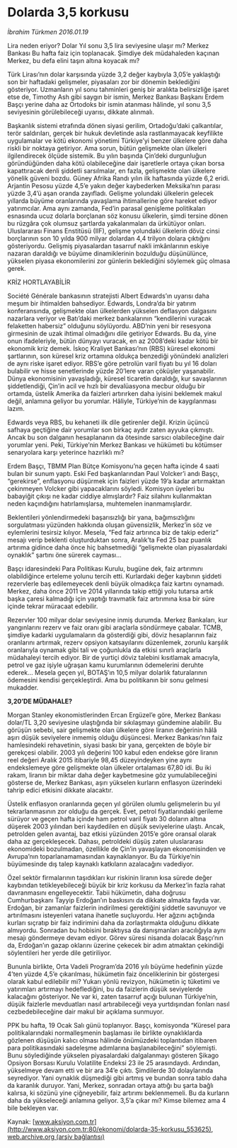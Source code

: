 # Dolarda 3,5 korkusu

*İbrahim Türkmen 2016.01.19*

<div class="pNewsDetailMainContent ctx_content" itemprop="articleBody">
 <p>
  Lira neden eriyor? Dolar Yıl sonu 3,5 lira seviyesine ulaşır mı? Merkez Bankası Bu hafta faiz için toplanacak. Şimdiye dek müdahaleden kaçınan Merkez, bu defa elini taşın altına koyacak mı?
 </p>
 <p>
  Türk Lirası’nın dolar karşısında yüzde 3,2 değer kaybıyla 3,05’e yaklaştığı son bir haftadaki gelişmeler, piyasaları zor bir dönemin beklediğini gösteriyor. Uzmanların yıl sonu tahminleri geniş bir aralıkta belirsizliğe işaret etse de, Timothy Ash gibi saygın bir ismin, Merkez Bankası Başkanı Erdem Başçı yerine daha az Ortodoks bir ismin atanması hâlinde, yıl sonu 3,5 seviyesinin görülebileceği uyarısı, dikkate alınmalı.
 </p>
 <p>
  Başkanlık sistemi etrafında dönen siyasi gerilim, Ortadoğu’daki çalkantılar, terör saldırıları, gerçek bir hukuk devletinde asla rastlanmayacak keyfilikte uygulamalar ve kötü ekonomi yönetimi Türkiye’yi benzer ülkelere göre daha riskli bir noktaya getiriyor. Ama sorun, bütün gelişmekte olan ülkeleri ilgilendirecek ölçüde sistemik. Bu yılın başında Çin’deki durgunluğun göründüğünden daha kötü olabileceğine dair işaretlerle ortaya çıkan borsa kapattıracak denli şiddetli sarsılmalar, en fazla, gelişmekte olan ülkelere yönelik güveni bozdu. Güney Afrika Randı yılın ilk haftasında yüzde 6,2 eridi. Arjantin Pesosu yüzde 4,5’e yakın değer kaybederken Meksika’nın parası yüzde 3,4’ü aşan oranda zayıfladı. Gelişme yolundaki ülkelerin gelecek yıllarda büyüme oranlarında yavaşlama ihtimallerine göre hareket ediyor yatırımcılar. Ama aynı zamanda, Fed’in parasal genişleme politikaları esnasında ucuz dolarla borçlanan söz konusu ülkelerin, şimdi tersine dönen bu rüzgâra çok olumsuz şartlarda yakalanmaları da ürkütüyor onları. Uluslararası Finans Enstitüsü (IIF), gelişme yolundaki ülkelerin döviz cinsi borçlarının son 10 yılda 900 milyar dolardan 4,4 trilyon dolara çıktığını gösteriyordu. Gelişmiş piyasalardan tasarruf nakli imkânlarının eskiye nazaran daraldığı ve büyüme dinamiklerinin bozulduğu düşünülünce, yükselen piyasa ekonomilerini zor günlerin beklediğini söylemek güç olmasa gerek.
 </p>
 <p>
  KRİZ HORTLAYABİLİR
 </p>
 <p>
  Société Générale bankasının stratejisti Albert Edwards’ın uyarısı daha meşum bir ihtimalden bahsediyor. Edwards, Londra’da bir yatırım konferansında, gelişmekte olan ülkelerden yükselen deflasyon dalgasını nazarlara veriyor ve Batı’daki merkez bankalarının “kendilerini vuracak felaketten habersiz” olduğunu söylüyordu. ABD’nin yeni bir resesyona girmesinin de uzak ihtimal olmadığını dile getiriyor Edwards. Bu da, yine onun ifadeleriyle, bütün dünyayı vuracak, en az 2008’deki kadar kötü bir ekonomik kriz demek. İskoç Kraliyet Bankası’nın (RBS) küresel ekonomi şartlarının, son küresel kriz ortamına oldukça benzediği yönündeki analizleri de aynı riske işaret ediyor. RBS’e göre petrolün varil fiyatı bu yıl 16 doları bulabilir ve hisse senetlerinde yüzde 20’lere varan çöküşler yaşanabilir. Dünya ekonomisinin yavaşladığı, küresel ticaretin daraldığı, kur savaşlarının şiddetlendiği, Çin’in acil ve hızlı bir devalüasyona mecbur olduğu bir ortamda, üstelik Amerika da faizleri artırırken daha iyisini beklemek makul değil, anlamına geliyor bu yorumlar. Hâliyle, Türkiye’nin de kaygılanması lazım.
 </p>
 <p>
  Edwards veya RBS, bu kehaneti ilk dile getirenler değil. Krizin üçüncü safhaya geçtiğine dair yorumlar son birkaç aydır zaten ayyuka çıkmıştı. Ancak bu son dalganın hesaplananın da ötesinde sarsıcı olabileceğine dair yorumlar yeni. Peki, Türkiye’nin Merkez Bankası ve hükümeti bu kötümser senaryolara karşı yeterince hazırlıklı mı?
 </p>
 <p>
  Erdem Başçı, TBMM Plan Bütçe Komisyonu’na geçen hafta içinde 4 saati bulan bir sunum yaptı. Eski Fed başkanlarından Paul Volcker’i andı Başçı, “gerekirse”, enflasyonu düşürmek için faizleri yüzde 19’a kadar artırmaktan çekinmeyen Volcker gibi yapacaklarını söyledi. Komisyon üyeleri bu babayiğit çıkışı ne kadar ciddiye almışlardır? Faiz silahını kullanmaktan neden kaçındığını hatırlamışlarsa, muhtemelen inanmamışlardır.
 </p>
 <p>
  Beklentileri yönlendirmedeki başarısızlığı bir yana, bağımsızlığını sorgulatması yüzünden hakkında oluşan güvensizlik, Merkez’in söz ve eylemlerini tesirsiz kılıyor. Mesela, “Fed faiz artırınca biz de takip ederiz” mesajı verip beklenti oluşturduktan sonra, Aralık’ta Fed 25 baz puanlık artırıma gidince daha önce hiç bahsetmediği “gelişmekte olan piyasalardaki oynaklık” şartını öne sürerek cayması…
 </p>
 <p>
  Başçı idaresindeki Para Politikası Kurulu, bugüne dek, faiz artırımını olabildiğince erteleme yolunu tercih etti. Kurlardaki değer kaybının şiddeti rezervlerle baş edilemeyecek denli büyük olmadıkça faiz kartını oynamadı. Merkez, daha önce 2011 ve 2014 yıllarında takip ettiği yolu tutarsa artık başka çaresi kalmadığı için yaptığı travmatik faiz artırımına kısa bir süre içinde tekrar müracaat edebilir.
 </p>
 <p>
  Rezervler 100 milyar dolar seviyesine inmiş durumda. Merkez Bankaları, kur yangınlarını rezerv ve faiz oranı gibi araçlarla söndürmeye çabalar. TCMB, şimdiye kadarki uygulamaların da gösterdiği gibi, döviz hesaplarının faiz oranlarını artırmak, rezerv opsiyon katsayılarını düzenlemek, zorunlu karşılık oranlarıyla oynamak gibi tali ve çoğunlukla da etkisi sınırlı araçlarla müdahaleyi tercih ediyor. Bir de yurtiçi döviz talebini kısıtlamak amacıyla, petrol ve gaz işiyle uğraşan kamu kurumlarının ödemelerini deruhte ederek… Mesela geçen yıl, BOTAŞ’ın 10,5 milyar dolarlık faturalarının ödemesini kendisi gerçekleştirdi. Ama bu politikanın bir sonu gelmesi mukadder.
 </p>
 <p>
  <strong>
   3,20’DE MÜDAHALE?
  </strong>
 </p>
 <p>
  Morgan Stanley ekonomistlerinden Ercan Ergüzel’e göre, Merkez Bankası dolar/TL 3,20 seviyesine ulaştığında bir sıkılaşmayı gündemine alabilir. Bu görüşün sebebi, sair gelişmekte olan ülkelere göre liranın değerinin hâlâ aşırı düşük seviyelere inmemiş olduğu düşüncesi. Merkez Bankası’nın faiz hamlesindeki rehavetinin, siyasi baskı bir yana, gerçekten de böyle bir gerekçesi olabilir. 2003 yılı değerini 100 kabul eden endekse göre liranın reel değeri Aralık 2015 itibariyle 98,45 düzeyindeyken yine aynı endekslemeye göre gelişmekte olan ülkeler ortalaması 67,80 idi. Bu iki rakam, liranın bir miktar daha değer kaybetmesine göz yumulabileceğini gösterse de, Merkez Bankası, aşırı yükselen kurların enflasyon üzerindeki tahrip edici etkisini dikkate alacaktır.
 </p>
 <p>
  Üstelik enflasyon oranlarında geçen yıl görülen olumlu gelişmelerin bu yıl tekrarlanmasının zor olduğu da gerçek. Evet, petrol fiyatlarındaki gerileme sürüyor ve geçen hafta içinde ham petrol varil fiyatı 30 doların altına düşerek 2003 yılından beri kaydedilen en düşük seviyelerine ulaştı. Ancak, petrolden gelen avantaj, baz etkisi yüzünden 2015’e göre oransal olarak daha az gerçekleşecek. Dahası, petroldeki düşüş zaten uluslararası ekonomideki bozulmadan, özellikle de Çin’in yavaşlayan ekonomisinden ve Avrupa’nın toparlanamamasından kaynaklanıyor. Bu da Türkiye’nin büyümesinde dış talep kaynaklı katkıların azalacağını vadediyor.
 </p>
 <p>
  Özel sektör firmalarının taşıdıkları kur riskinin liranın kısa sürede değer kaybından tetikleyebileceği büyük bir kriz korkusu da Merkez’in fazla rahat davranmasını engelleyecektir. Tabii hükümetin, daha doğrusu Cumhurbaşkanı Tayyip Erdoğan’ın baskısını da dikkate almakta fayda var. Erdoğan, bir zamanlar faizlerin indirilmesi gerektiğini şiddetle savunuyor ve artırılmasını isteyenleri vatana ihanetle suçluyordu. Her ağzını açtığında kurları sıçratıp bir faiz indirimini daha da zorlaştırmakta olduğunu dikkate almıyordu. Sonradan bu hobisini bıraktıysa da danışmanları aracılığıyla aynı mesajı göndermeye devam ediyor. Görev süresi nisanda dolacak Başçı’nın da, Erdoğan’ın gazap oklarını üzerine çekecek bir adım atmaktan çekindiği söylentileri her yerde dile getiriliyor.
 </p>
 <p>
  Bununla birlikte, Orta Vadeli Program’da 2016 yılı büyüme hedefinin yüzde 4’ten yüzde 4,5’e çıkarılması, hükümetin faiz önceliklerinin bir göstergesi olarak kabul edilebilir mi? Yukarı yönlü revizyon, hükümetin iç tüketimi ve yatırımları artırmayı hedeflediğini, bu da faizlerin düşük seviyelerde kalacağını gösteriyor. Ne var ki, zaten tasarruf açığı bulunan Türkiye’nin, düşük faizlerle mevduatları nasıl artırabileceği veya yurtdışından fonları nasıl cezbedebileceğine dair makul bir açıklama sunmuyor.
 </p>
 <p>
  PPK bu hafta, 19 Ocak Salı günü toplanıyor. Başçı, komisyonda “Küresel para politikalarındaki normalleşmenin başlaması ile birlikte oynaklıklarda gözlenen düşüşün kalıcı olması hâlinde önümüzdeki toplantıdan itibaren para politikasındaki sadeleşme adımlarına başlanabileceğini” söylemişti. Bunu söylediğinde yükselen piyasalardaki dalgalanmayı gösteren Şikago Opsiyon Borsası Kurulu Volatilite Endeksi 23 ile 25 arasındaydı. Ardından, yükselmeye devam etti ve bir ara 34’e çıktı. Şimdilerde 30 dolaylarında seyrediyor. Yani oynaklık düşmediği gibi artmış ve bundan sonra tablo daha da karanlık duruyor. Yani, Merkez, sonradan ortaya attığı bu şarta bağlı kalırsa, ki sözünü yine çiğneyebilir, faiz artırımı beklenmemeli. Bu da kurların daha da yükseleceği anlamına geliyor. 3,5’a çıkar mı? Kimse bilemez ama 4 bile bekleyen var.
 </p>
</div>


Kaynak: [www.aksiyon.com.tr](http://www.aksiyon.com.tr:80/ekonomi/dolarda-35-korkusu_553625), [web.archive.org (arşiv bağlantısı)](http://web.archive.org/web/20160123021121/http://www.aksiyon.com.tr:80/ekonomi/dolarda-35-korkusu_553625)
